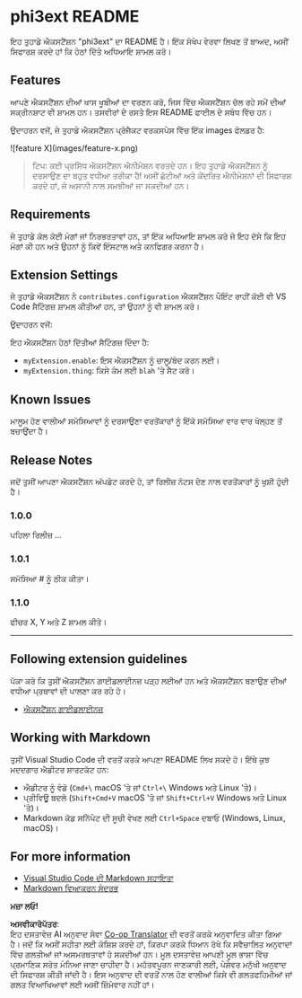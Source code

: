 <!--
CO_OP_TRANSLATOR_METADATA:
{
  "original_hash": "be0b2937160c486180ded27e4f14adeb",
  "translation_date": "2025-07-16T16:53:16+00:00",
  "source_file": "code/07.Lab/01/Apple/phi3ext/README.md",
  "language_code": "pa"
}
-->
# phi3ext README

ਇਹ ਤੁਹਾਡੇ ਐਕਸਟੈਂਸ਼ਨ "phi3ext" ਦਾ README ਹੈ। ਇੱਕ ਸੰਖੇਪ ਵੇਰਵਾ ਲਿਖਣ ਤੋਂ ਬਾਅਦ, ਅਸੀਂ ਸਿਫਾਰਸ਼ ਕਰਦੇ ਹਾਂ ਕਿ ਹੇਠਾਂ ਦਿੱਤੇ ਅਧਿਆਇ ਸ਼ਾਮਲ ਕਰੋ।

## Features

ਆਪਣੇ ਐਕਸਟੈਂਸ਼ਨ ਦੀਆਂ ਖਾਸ ਖੂਬੀਆਂ ਦਾ ਵਰਣਨ ਕਰੋ, ਜਿਸ ਵਿੱਚ ਐਕਸਟੈਂਸ਼ਨ ਚੱਲ ਰਹੇ ਸਮੇਂ ਦੀਆਂ ਸਕ੍ਰੀਨਸ਼ਾਟ ਵੀ ਸ਼ਾਮਲ ਹਨ। ਤਸਵੀਰਾਂ ਦੇ ਰਸਤੇ ਇਸ README ਫਾਈਲ ਦੇ ਸਬੰਧ ਵਿੱਚ ਹਨ।

ਉਦਾਹਰਨ ਵਜੋਂ, ਜੇ ਤੁਹਾਡੇ ਐਕਸਟੈਂਸ਼ਨ ਪ੍ਰੋਜੈਕਟ ਵਰਕਸਪੇਸ ਵਿੱਚ ਇੱਕ images ਫੋਲਡਰ ਹੈ:

\!\[feature X\]\(images/feature-x.png\)

> ਟਿਪ: ਕਈ ਪ੍ਰਸਿੱਧ ਐਕਸਟੈਂਸ਼ਨ ਐਨੀਮੇਸ਼ਨ ਵਰਤਦੇ ਹਨ। ਇਹ ਤੁਹਾਡੇ ਐਕਸਟੈਂਸ਼ਨ ਨੂੰ ਦਰਸਾਉਣ ਦਾ ਬਹੁਤ ਵਧੀਆ ਤਰੀਕਾ ਹੈ! ਅਸੀਂ ਛੋਟੀਆਂ ਅਤੇ ਕੇਂਦਰਿਤ ਐਨੀਮੇਸ਼ਨਾਂ ਦੀ ਸਿਫਾਰਸ਼ ਕਰਦੇ ਹਾਂ, ਜੋ ਅਸਾਨੀ ਨਾਲ ਸਮਝੀਆਂ ਜਾ ਸਕਦੀਆਂ ਹਨ।

## Requirements

ਜੇ ਤੁਹਾਡੇ ਕੋਲ ਕੋਈ ਮੰਗਾਂ ਜਾਂ ਨਿਰਭਰਤਾਵਾਂ ਹਨ, ਤਾਂ ਇੱਕ ਅਧਿਆਇ ਸ਼ਾਮਲ ਕਰੋ ਜੋ ਇਹ ਦੱਸੇ ਕਿ ਇਹ ਮੰਗਾਂ ਕੀ ਹਨ ਅਤੇ ਉਹਨਾਂ ਨੂੰ ਕਿਵੇਂ ਇੰਸਟਾਲ ਅਤੇ ਕਨਫਿਗਰ ਕਰਨਾ ਹੈ।

## Extension Settings

ਜੇ ਤੁਹਾਡੇ ਐਕਸਟੈਂਸ਼ਨ ਨੇ `contributes.configuration` ਐਕਸਟੈਂਸ਼ਨ ਪੌਇੰਟ ਰਾਹੀਂ ਕੋਈ ਵੀ VS Code ਸੈਟਿੰਗਜ਼ ਸ਼ਾਮਲ ਕੀਤੀਆਂ ਹਨ, ਤਾਂ ਉਹਨਾਂ ਨੂੰ ਵੀ ਸ਼ਾਮਲ ਕਰੋ।

ਉਦਾਹਰਨ ਵਜੋਂ:

ਇਹ ਐਕਸਟੈਂਸ਼ਨ ਹੇਠਾਂ ਦਿੱਤੀਆਂ ਸੈਟਿੰਗਜ਼ ਦਿੰਦਾ ਹੈ:

* `myExtension.enable`: ਇਸ ਐਕਸਟੈਂਸ਼ਨ ਨੂੰ ਚਾਲੂ/ਬੰਦ ਕਰਨ ਲਈ।
* `myExtension.thing`: ਕਿਸੇ ਕੰਮ ਲਈ `blah` 'ਤੇ ਸੈਟ ਕਰੋ।

## Known Issues

ਮਾਲੂਮ ਹੋਣ ਵਾਲੀਆਂ ਸਮੱਸਿਆਵਾਂ ਨੂੰ ਦਰਸਾਉਣਾ ਵਰਤੋਂਕਾਰਾਂ ਨੂੰ ਇੱਕੋ ਸਮੱਸਿਆ ਵਾਰ ਵਾਰ ਖੋਲ੍ਹਣ ਤੋਂ ਬਚਾਉਂਦਾ ਹੈ।

## Release Notes

ਜਦੋਂ ਤੁਸੀਂ ਆਪਣਾ ਐਕਸਟੈਂਸ਼ਨ ਅੱਪਡੇਟ ਕਰਦੇ ਹੋ, ਤਾਂ ਰਿਲੀਜ਼ ਨੋਟਸ ਦੇਣ ਨਾਲ ਵਰਤੋਂਕਾਰਾਂ ਨੂੰ ਖੁਸ਼ੀ ਹੁੰਦੀ ਹੈ।

### 1.0.0

ਪਹਿਲਾ ਰਿਲੀਜ਼ ...

### 1.0.1

ਸਮੱਸਿਆ # ਨੂੰ ਠੀਕ ਕੀਤਾ।

### 1.1.0

ਫੀਚਰ X, Y ਅਤੇ Z ਸ਼ਾਮਲ ਕੀਤੇ।

---

## Following extension guidelines

ਪੱਕਾ ਕਰੋ ਕਿ ਤੁਸੀਂ ਐਕਸਟੈਂਸ਼ਨ ਗਾਈਡਲਾਈਨਜ਼ ਪੜ੍ਹ ਲਈਆਂ ਹਨ ਅਤੇ ਐਕਸਟੈਂਸ਼ਨ ਬਣਾਉਣ ਦੀਆਂ ਵਧੀਆ ਪ੍ਰਥਾਵਾਂ ਦੀ ਪਾਲਣਾ ਕਰ ਰਹੇ ਹੋ।

* [ਐਕਸਟੈਂਸ਼ਨ ਗਾਈਡਲਾਈਨਜ਼](https://code.visualstudio.com/api/references/extension-guidelines?WT.mc_id=aiml-137032-kinfeylo)

## Working with Markdown

ਤੁਸੀਂ Visual Studio Code ਦੀ ਵਰਤੋਂ ਕਰਕੇ ਆਪਣਾ README ਲਿਖ ਸਕਦੇ ਹੋ। ਇੱਥੇ ਕੁਝ ਮਦਦਗਾਰ ਐਡੀਟਰ ਸ਼ਾਰਟਕੱਟ ਹਨ:

* ਐਡੀਟਰ ਨੂੰ ਵੰਡੋ (`Cmd+\` macOS 'ਤੇ ਜਾਂ `Ctrl+\` Windows ਅਤੇ Linux 'ਤੇ)।
* ਪ੍ਰੀਵਿਊ ਬਦਲੋ (`Shift+Cmd+V` macOS 'ਤੇ ਜਾਂ `Shift+Ctrl+V` Windows ਅਤੇ Linux 'ਤੇ)।
* Markdown ਕੋਡ ਸਨਿੱਪੇਟ ਦੀ ਸੂਚੀ ਵੇਖਣ ਲਈ `Ctrl+Space` ਦਬਾਓ (Windows, Linux, macOS)।

## For more information

* [Visual Studio Code ਦੀ Markdown ਸਹਾਇਤਾ](http://code.visualstudio.com/docs/languages/markdown?WT.mc_id=aiml-137032-kinfeylo)
* [Markdown ਵਿਆਕਰਨ ਸੰਦਰਭ](https://help.github.com/articles/markdown-basics/)

**ਮਜ਼ਾ ਲਓ!**

**ਅਸਵੀਕਾਰੋਪੱਤਰ**:  
ਇਹ ਦਸਤਾਵੇਜ਼ AI ਅਨੁਵਾਦ ਸੇਵਾ [Co-op Translator](https://github.com/Azure/co-op-translator) ਦੀ ਵਰਤੋਂ ਕਰਕੇ ਅਨੁਵਾਦਿਤ ਕੀਤਾ ਗਿਆ ਹੈ। ਜਦੋਂ ਕਿ ਅਸੀਂ ਸਹੀਤਾ ਲਈ ਕੋਸ਼ਿਸ਼ ਕਰਦੇ ਹਾਂ, ਕਿਰਪਾ ਕਰਕੇ ਧਿਆਨ ਰੱਖੋ ਕਿ ਸਵੈਚਾਲਿਤ ਅਨੁਵਾਦਾਂ ਵਿੱਚ ਗਲਤੀਆਂ ਜਾਂ ਅਸਮਰਥਤਾਵਾਂ ਹੋ ਸਕਦੀਆਂ ਹਨ। ਮੂਲ ਦਸਤਾਵੇਜ਼ ਆਪਣੀ ਮੂਲ ਭਾਸ਼ਾ ਵਿੱਚ ਪ੍ਰਮਾਣਿਕ ਸਰੋਤ ਮੰਨਿਆ ਜਾਣਾ ਚਾਹੀਦਾ ਹੈ। ਮਹੱਤਵਪੂਰਨ ਜਾਣਕਾਰੀ ਲਈ, ਪੇਸ਼ੇਵਰ ਮਨੁੱਖੀ ਅਨੁਵਾਦ ਦੀ ਸਿਫਾਰਸ਼ ਕੀਤੀ ਜਾਂਦੀ ਹੈ। ਇਸ ਅਨੁਵਾਦ ਦੀ ਵਰਤੋਂ ਨਾਲ ਹੋਣ ਵਾਲੀਆਂ ਕਿਸੇ ਵੀ ਗਲਤਫਹਿਮੀਆਂ ਜਾਂ ਗਲਤ ਵਿਆਖਿਆਵਾਂ ਲਈ ਅਸੀਂ ਜ਼ਿੰਮੇਵਾਰ ਨਹੀਂ ਹਾਂ।